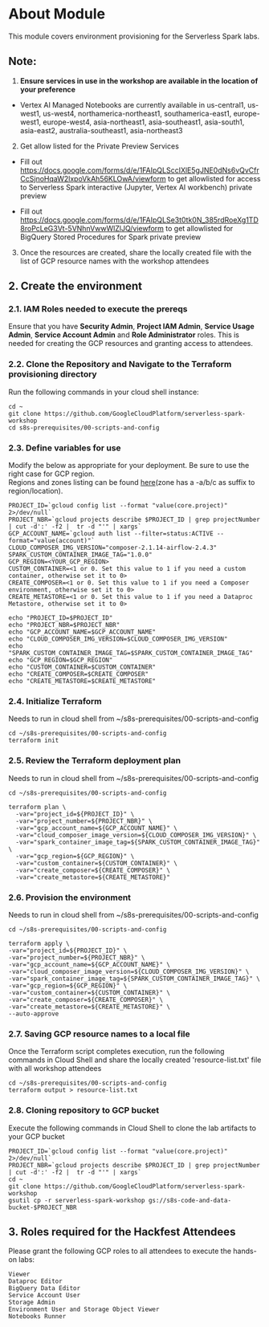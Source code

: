 # About Module

This module covers environment provisioning for the Serverless Spark labs.

## Note:

1. **Ensure services in use in the workshop are available in the location of your preference**
- Vertex AI Managed Notebooks are currently available in us-central1, us-west1, us-west4, northamerica-northeast1, southamerica-east1, europe-west1, europe-west4, asia-northeast1, asia-southeast1, asia-south1, asia-east2, australia-southeast1, asia-northeast3

2. Get allow listed for the Private Preview Services

- Fill out https://docs.google.com/forms/d/e/1FAIpQLSccIXlE5gJNE0dNs6vQvCfrCcSjnoHqaW2lxpoVkAh56KLOwA/viewform to get allowlisted for access to Serverless Spark interactive (Jupyter, Vertex AI workbench) private preview

- Fill out https://docs.google.com/forms/d/e/1FAIpQLSe3t0tk0N_385rdRoeXg1TD8roPcLeG3Vt-5VNhnVwwWlZlJQ/viewform to get allowlisted for BigQuery Stored Procedures for Spark private preview

3. Once the resources are created, share the locally created file with the list of GCP resource names with the workshop attendees

## 2. Create the environment

### 2.1. IAM Roles needed to execute the prereqs

Ensure that you have **Security Admin**, **Project IAM Admin**, **Service Usage Admin**, **Service Account Admin** and **Role Administrator** roles. This is needed for creating the GCP resources and granting access to attendees.

### 2.2. Clone the Repository and Navigate to the Terraform provisioning directory

Run the following commands in your cloud shell instance:<br>

```
cd ~
git clone https://github.com/GoogleCloudPlatform/serverless-spark-workshop
cd s8s-prerequisites/00-scripts-and-config
```

### 2.3. Define variables for use

Modify the below as appropriate for your deployment. Be sure to use the right case for GCP region.<br>
Regions and zones listing can be found [here](https://cloud.google.com/compute/docs/regions-zones)(zone has a -a/b/c as suffix to region/location).<br>

```
PROJECT_ID=`gcloud config list --format "value(core.project)" 2>/dev/null`
PROJECT_NBR=`gcloud projects describe $PROJECT_ID | grep projectNumber | cut -d':' -f2 |  tr -d "'" | xargs`
GCP_ACCOUNT_NAME=`gcloud auth list --filter=status:ACTIVE --format="value(account)"`
CLOUD_COMPOSER_IMG_VERSION="composer-2.1.14-airflow-2.4.3"
SPARK_CUSTOM_CONTAINER_IMAGE_TAG="1.0.0"
GCP_REGION=<YOUR_GCP_REGION>
CUSTOM_CONTAINER=<1 or 0. Set this value to 1 if you need a custom container, otherwise set it to 0>
CREATE_COMPOSER=<1 or 0. Set this value to 1 if you need a Composer environment, otherwise set it to 0>
CREATE_METASTORE=<1 or 0. Set this value to 1 if you need a Dataproc Metastore, otherwise set it to 0>

echo "PROJECT_ID=$PROJECT_ID"
echo "PROJECT_NBR=$PROJECT_NBR"
echo "GCP_ACCOUNT_NAME=$GCP_ACCOUNT_NAME"
echo "CLOUD_COMPOSER_IMG_VERSION=$CLOUD_COMPOSER_IMG_VERSION"
echo "SPARK_CUSTOM_CONTAINER_IMAGE_TAG=$SPARK_CUSTOM_CONTAINER_IMAGE_TAG"
echo "GCP_REGION=$GCP_REGION"
echo "CUSTOM_CONTAINER=$CUSTOM_CONTAINER"
echo "CREATE_COMPOSER=$CREATE_COMPOSER"
echo "CREATE_METASTORE=$CREATE_METASTORE"
```

### 2.4. Initialize Terraform

Needs to run in cloud shell from ~/s8s-prerequisites/00-scripts-and-config

```
cd ~/s8s-prerequisites/00-scripts-and-config
terraform init
```

### 2.5. Review the Terraform deployment plan

Needs to run in cloud shell from ~/s8s-prerequisites/00-scripts-and-config

```
cd ~/s8s-prerequisites/00-scripts-and-config

terraform plan \
  -var="project_id=${PROJECT_ID}" \
  -var="project_number=${PROJECT_NBR}" \
  -var="gcp_account_name=${GCP_ACCOUNT_NAME}" \
  -var="cloud_composer_image_version=${CLOUD_COMPOSER_IMG_VERSION}" \
  -var="spark_container_image_tag=${SPARK_CUSTOM_CONTAINER_IMAGE_TAG}" \
  -var="gcp_region=${GCP_REGION}" \
  -var="custom_container=${CUSTOM_CONTAINER}" \
  -var="create_composer=${CREATE_COMPOSER}" \
  -var="create_metastore=${CREATE_METASTORE}"
```

### 2.6. Provision the environment

Needs to run in cloud shell from ~/s8s-prerequisites/00-scripts-and-config

```
cd ~/s8s-prerequisites/00-scripts-and-config

terraform apply \
-var="project_id=${PROJECT_ID}" \
-var="project_number=${PROJECT_NBR}" \
-var="gcp_account_name=${GCP_ACCOUNT_NAME}" \
-var="cloud_composer_image_version=${CLOUD_COMPOSER_IMG_VERSION}" \
-var="spark_container_image_tag=${SPARK_CUSTOM_CONTAINER_IMAGE_TAG}" \
-var="gcp_region=${GCP_REGION}" \
-var="custom_container=${CUSTOM_CONTAINER}" \
-var="create_composer=${CREATE_COMPOSER}" \
-var="create_metastore=${CREATE_METASTORE}" \
--auto-approve
```

### 2.7. Saving GCP resource names to a local file

Once the Terraform script completes execution, run the following commands in Cloud Shell and share the locally created 'resource-list.txt' file with all workshop attendees

```
cd ~/s8s-prerequisites/00-scripts-and-config
terraform output > resource-list.txt
```

### 2.8. Cloning repository to GCP bucket

Execute the following commands in Cloud Shell to clone the lab artifacts to your GCP bucket

```
PROJECT_ID=`gcloud config list --format "value(core.project)" 2>/dev/null`
PROJECT_NBR=`gcloud projects describe $PROJECT_ID | grep projectNumber | cut -d':' -f2 |  tr -d "'" | xargs`
cd ~
git clone https://github.com/GoogleCloudPlatform/serverless-spark-workshop
gsutil cp -r serverless-spark-workshop gs://s8s-code-and-data-bucket-$PROJECT_NBR
```

## 3. Roles required for the Hackfest Attendees

Please grant the following GCP roles to all attendees to execute the hands-on labs:<br>

```
Viewer
Dataproc Editor
BigQuery Data Editor
Service Account User
Storage Admin
Environment User and Storage Object Viewer
Notebooks Runner
```
